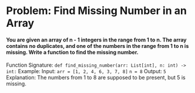 # Problem: Find Missing Number in an Array

#### You are given an array of n - 1 integers in the range from 1 to n. The array contains no duplicates, and one of the numbers in the range from 1 to n is missing. Write a function to find the missing number.

Function Signature:
```def find_missing_number(arr: List[int], n: int) -> int:```
Example:
Input:
```arr = [1, 2, 4, 6, 3, 7, 8]```
```n = 8```
Output:
```5```
Explanation: The numbers from 1 to 8 are supposed to be present, but 5 is missing.

